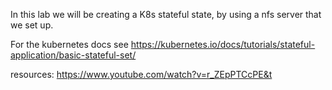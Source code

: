 
In this lab we will be creating a K8s stateful state, by using a nfs server that we set up.

For the kubernetes docs see https://kubernetes.io/docs/tutorials/stateful-application/basic-stateful-set/

resources:
https://www.youtube.com/watch?v=r_ZEpPTCcPE&t